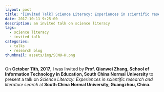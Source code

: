 ```yaml
---
layout: post
title: "[Invited Talk] Science Literacy: Experiences in scientific research and literature search"
date: 2017-10-11 9:25:00
description: an invited talk on science literacy
tags:
  - science literacy
  - invited talk
categories:
  - talks
  - research blog
thumbnail: assets/img/SCNU-H.png
---
```


On **October 11th, 2017**, I was Invited by **Prof. Qianwei Zhang, School of Information Technology in Education, South China Normal University** to present a talk on _Science Literacy: Experiences in scientific research and literature search_ at **South China Normal University, Guangzhou, China**.
